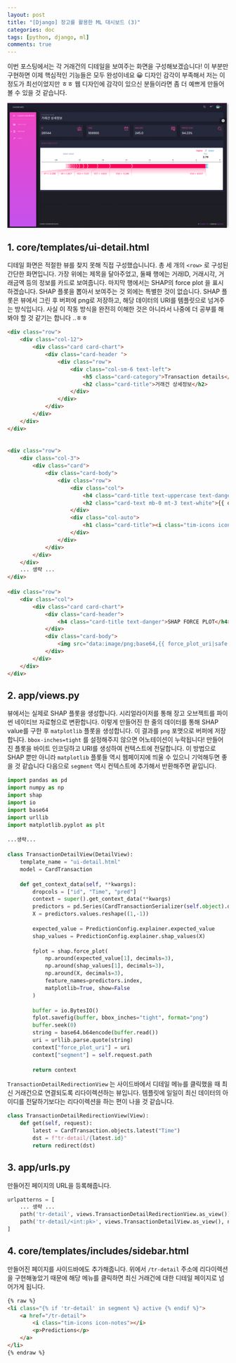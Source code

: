```yaml
---
layout: post
title: "[Django] 장고를 활용한 ML 대시보드 (3)"
categories: doc
tags: [python, django, ml]
comments: true
---
```


이번 포스팅에서는 각 거래건의 디테일을 보여주는 화면을 구성해보겠습니다! 이 부분만 구현하면 이제 핵심적인 기능들은 모두 완성이네요 😀 디자인 감각이 부족해서 저는 이 정도가 최선이었지만 ㅎㅎ 웹 디자인에 감각이 있으신 분들이라면 좀 더 예쁘게 만들어볼 수 있을 것 같습니다. 


![](/assets/img/docs/django-detailview.png)

## 1. core/templates/ui-detail.html

디테일 화면은 적절한 뷰를 찾지 못해 직접 구성했습니니다. 총 세 개의 `<row>` 로 구성된 간단한 화면입니다. 가장 위에는 제목을 달아주었고, 둘째 행에는 거래ID, 거래시각, 거래금액 등의 정보를 카드로 보여줍니다. 마지막 행에서는 SHAP의 force plot 을 표시하겠습니다. SHAP 플롯을 뽑아서 보여주는 것 외에는 특별한 것이 없습니다. SHAP 플롯은 뷰에서 그린 후 버퍼에 png로 저장하고, 해당 데이터의 URI를 톔플릿으로 넘겨주는 방식입니다. 사실 이 작동 방식을 완전히 이해한 것은 아니라서 나중에 더 공부를 해봐야 할 것 같기는 합니다 ..ㅎㅎ

```html
<div class="row">
    <div class="col-12">
        <div class="card card-chart">
            <div class="card-header ">
                <div class="row">
                    <div class="col-sm-6 text-left">
                        <h5 class="card-category">Transaction details</h5>
                        <h2 class="card-title">거래건 상세정보</h2>
                    </div>
                </div>
            </div>
        </div>
    </div>
</div>


<div class="row">
    <div class="col-3">
        <div class="card">
            <div class="card-body">
                <div class="row">
                    <div class="col">
                        <h4 class="card-title text-uppercase text-danger mb-0">ID</h4>
                        <h2 class="card-text mb-0 mt-3 text-white">{{ object.id }}</h2>
                    </div>
                    <div class="col-auto">
                        <h1 class="card-title"><i class="tim-icons icon-badge text-danger"></i></h1>
                    </div>
                </div>
            </div>
        </div>
    </div>
    ... 생략 ...
</div>

<div class="row">
    <div class="col">
        <div class="card card-chart">
            <div class="card-header">
                <h4 class="card-title text-danger">SHAP FORCE PLOT</h4>
            </div>
            <div class="card-body">
                <img src="data:image/png;base64,{{ force_plot_uri|safe }}" width=100% height=100%>
            </div>
        </div>
    </div>
</div>
```

## 2. app/views.py

뷰에서는 실제로 SHAP 플롯을 생성합니다. 시리얼라이저를 통해 장고 오브젝트를 파이썬 네이티브 자료형으로 변환합니다. 이렇게 만들어진 한 줄의 데이터를 통해 SHAP value를 구한 후 `matplotlib` 플롯을 생성합니다. 이 결과를 `png` 포맷으로 버퍼에 저장합니다. `bbox-inches=tight` 를 설정해주지 않으면 어노테이션이 누락됩니다! 만들어진 플롯을 바이트 인코딩하고 URI를 생성하여 컨텍스트에 전달합니다. 이 방법으로 SHAP 뿐만 아니라 `matplotlib` 플롯들 역시 웹페이지에 띄울 수 있으니 기억해두면 좋을 것 같습니다 다음으로 `segment` 역시 컨텍스트에 추가해서 반환해주면 끝입니다. 

```python
import pandas as pd
import numpy as np
import shap
import io
import base64
import urllib
import matplotlib.pyplot as plt

...생략...

class TransactionDetailView(DetailView):
    template_name = "ui-detail.html"
    model = CardTransaction

    def get_context_data(self, **kwargs):
        dropcols = ["id", "Time", "pred"]
        context = super().get_context_data(**kwargs)
        predictors = pd.Series(CardTransactionSerializer(self.object).data).drop(dropcols)
        X = predictors.values.reshape((1,-1))

        expected_value = PredictionConfig.explainer.expected_value
        shap_values = PredictionConfig.explainer.shap_values(X)

        fplot = shap.force_plot(
            np.around(expected_value[1], decimals=3),
            np.around(shap_values[1], decimals=3),
            np.around(X, decimals=3),
            feature_names=predictors.index,
            matplotlib=True, show=False
        )

        buffer = io.BytesIO()
        fplot.savefig(buffer, bbox_inches="tight", format="png")
        buffer.seek(0)
        string = base64.b64encode(buffer.read())
        uri = urllib.parse.quote(string)
        context["force_plot_uri"] = uri
        context["segment"] = self.request.path

        return context
```

`TransactionDetailRedirectionView` 는 사이드바에서 디테일 메뉴를 클릭했을 때 최신 거래건으로 연결되도록 리다이렉션하는 뷰입니다. 템플릿에 일일이 최신 데이터의 아이디를 전달하기보다는 리다이렉션을 하는 편이 나을 것 같습니다.

```python
class TransactionDetailRedirectionView(View):
    def get(self, request):
        latest = CardTransaction.objects.latest("Time")
        dst = f"tr-detail/{latest.id}"
        return redirect(dst)
```

## 3. app/urls.py

만들어진 페이지의 URL을 등록해줍니다.

```python
urlpatterns = [
	... 생략 ...
	path('tr-detail', views.TransactionDetailRedirectionView.as_view()),
	path('tr-detail/<int:pk>', views.TransactionDetailView.as_view(), name="tr-detail")
]
```

## 4. core/templates/includes/sidebar.html

만들어진 페이지를 사이드바에도 추가해줍니다. 위에서 `/tr-detail` 주소에 리다이렉션을 구현해놓았기 때문에 해당 메뉴를 클릭하면 최신 거래건에 대한 디테일 페이지로 넘어가게 됩니다.

```html
{% raw %}
<li class="{% if 'tr-detail' in segment %} active {% endif %}">
    <a href="/tr-detail">
        <i class="tim-icons icon-notes"></i>
        <p>Predictions</p>
    </a>
</li>
{% endraw %}
```